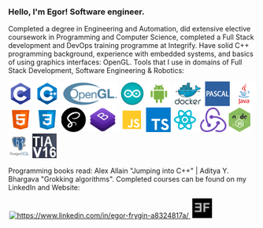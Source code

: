 ### Hello, I'm Egor! Software engineer.
Completed a degree in Engineering and Automation, did extensive elective coursework in Programming and Computer Science, completed a Full Stack development and DevOps training programme at Integrify. Have solid C++ programming background, experience with embedded systems, and basics of using graphics interfaces: OpenGL. Tools that I use in domains of Full Stack Development, Software Engineering & Robotics:

![C](images/c.png)
![C++](images/cpp.png)
![OpenGL](images/opengl.png)
![Arduino](images/arduino.png)
![Android](images/android.png)
![Docker](images/docker.png)
![Pascal](images/pascal.png)
![Java](images/java.png)
![HTML5](images/html.png)
![CSS3](images/css.png)
![SASS](images/sass.png)
![Bootstrap](images/bootstrap.png)
![JavaScript](images/js.png)
![TypeSctipt](images/ts.png)
![React.js](images/react.png)
![Redux.js](images/redux.png)
![Node.js](images/node.png)
![PostgreSQL](images/sql.png)
![TIA Portal](images/tiaportal.png)

Programming books read: Alex Allain "Jumping into C++" | Aditya Y. Bhargava "Grokking algorithms". Completed courses can be found on my LinkedIn and Website:
<p align="left">
    <a href="https://www.linkedin.com/in/egor-frygin-a8324817a/" target="_blank"  style = "padding:2px">
        <img height="40px" src="https://raw.githubusercontent.com/rahuldkjain/github-profile-readme-generator/master/src/images/icons/Social/linked-in-alt.svg" alt="https://www.linkedin.com/in/egor-frygin-a8324817a/"/>
    </a>
    <a href="https://homykaze.github.io/index.html" target="_blank" style = "padding:2px">
        <img src="images/logo.jpg" height="40px"/>
    </a>
</p>
